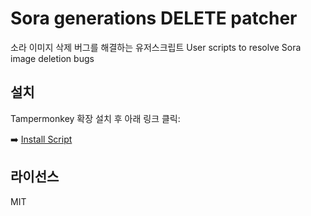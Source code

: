 # Sora generations DELETE patcher

소라 이미지 삭제 버그를 해결하는 유저스크립트
User scripts to resolve Sora image deletion bugs


## 설치
Tampermonkey 확장 설치 후 아래 링크 클릭:

➡️ [Install Script](https://raw.githubusercontent.com/gurumnyang/sora-delete-patcher-userscript/main/sora-delete-patcher.user.js)


## 라이선스
MIT
